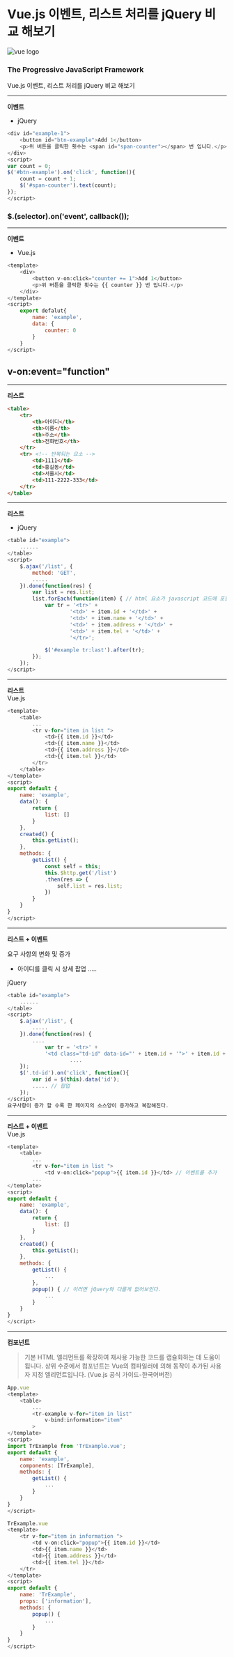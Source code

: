 # Vue.js 이벤트, 리스트 처리를 jQuery 비교 해보기

![vue logo](https://kr.vuejs.org/images/logo.png)

### The Progressive JavaScript Framework

Vue.js 이벤트, 리스트 처리를 jQuery 비교 해보기

---
**이벤트**
* jQuery  

```javascript
<div id="example-1">
    <button id="btn-example">Add 1</button>
    <p>위 버튼을 클릭한 횟수는 <span id="span-counter"></span> 번 입니다.</p>
</div>  
<script>
var count = 0;
$('#btn-example').on('click', function(){
    count = count + 1;
    $('#span-counter').text(count);
});
</script>
```

### **$.(selector).on('event', callback());**

---
**이벤트**
* Vue.js  

```javascript
<template>
    <div>
        <button v-on:click="counter += 1">Add 1</button>
        <p>위 버튼을 클릭한 횟수는 {{ counter }} 번 입니다.</p>
    </div>
</template>
<script>
    export defalut{
        name: 'example',
        data: {
            counter: 0
        }
    }
</script>
```
## **v-on:event="function"**

---
**리스트**
```html
<table>
    <tr>
        <th>아이디</th>
        <th>이름</th>
        <th>주소</th>
        <th>전화번호</th>
    </tr>
    <tr> <!-- 반복되는 요소 -->
        <td>1111</td>
        <td>홍길동</td>
        <td>서울시</td>
        <td>111-2222-333</td>
    </tr>
</table>
```
---
**리스트**
* jQuery
```javascript
<table id="example">
    ......
</table>
<script>
    $.ajax('/list', {
        method: 'GET',
        .....
    }).done(function(res) {
        var list = res.list;
        list.forEach(function(item) { // html 요소가 javascript 코드에 포함
            var tr = '<tr>' +
                    '<td>' + item.id + '</td>' +
                    '<td>' + item.name + '</td>' +
                    '<td>' + item.address + '</td>' +
                    '<td>' + item.tel + '</td>' +
                    '</tr>';

            $('#example tr:last').after(tr);
        });
    });
</script>
```
---
**리스트**  
Vue.js
```javascript
<template>
    <table>
        ...
        <tr v-for="item in list "> 
            <td>{{ item.id }}</td>
            <td>{{ item.name }}</td>
            <td>{{ item.address }}</td>
            <td>{{ item.tel }}</td>
        </tr>
    </table>
</template>
<script>
export default {
    name: 'example',
    data(): {
        return {
            list: []
        }
    },
    created() {
        this.getList();
    },
    methods: {
        getList() {
            const self = this;
            this.$http.get('/list')
            .then(res => {
                self.list = res.list;
            })
        }
    }
}
</script>
```
---
**리스트 + 이벤트**  

요구 사항의 변화 및 증가
- 아이디를 클릭 시 상세 팝업 .....

jQuery
```javascript
<table id="example">
    ......
</table>
<script>
    $.ajax('/list', {
        .....
    }).done(function(res) {
        ....
            var tr = '<tr>' +
            '<td class="td-id" data-id="' + item.id + '">' + item.id + '</td>' +
                    ....
    });
    $('.td-id').on('click', function(){
        var id = $(this).data('id');
        ..... // 팝업
    });
</script>
요구사항이 증가 할 수록 한 페이지의 소스양이 증가하고 복잡해진다.
```  
---
**리스트 + 이벤트**  
Vue.js
```javascript
<template>
    <table>
        ...
        <tr v-for="item in list "> 
            <td v-on:click="popup">{{ item.id }}</td> // 이벤트를 추가
        ...
</template>
<script>
export default {
    name: 'example',
    data(): {
        return {
            list: []
        }
    },
    created() {
        this.getList();
    },
    methods: {
        getList() {
            ...
        },
        popup() { // 이러면 jQuery와 다를게 없어보인다.
            ...
        }
    }
}
</script>
```
---
**컴포넌트**

>기본 HTML 엘리먼트를 확장하여 재사용 가능한 코드를 캡슐화하는 데 도움이 됩니다. 상위 수준에서 컴포넌트는 Vue의 컴파일러에 의해 동작이 추가된 사용자 지정 엘리먼트입니다. (Vue.js 공식 가이드-한국어버전)

```javascript
App.vue
<template>
    <table>
        ...
        <tr-example v-for="item in list"
            v-bind:information="item"
        >
</template>
<script>
import TrExample from 'TrExample.vue';
export default {
    name: 'example',
    components: [TrExample],
    methods: {
        getList() {
            ...
        }
    }
}
</script>

TrExample.vue
<template>
    <tr v-for="item in information "> 
        <td v-on:click="popup">{{ item.id }}</td>
        <td>{{ item.name }}</td>
        <td>{{ item.address }}</td>
        <td>{{ item.tel }}</td>
    </tr>
</template>
<script>
export default {
    name: 'TrExample',
    props: ['information'],
    methods: {
        popup() {
            ...
        }
    }
}
</script>
```

